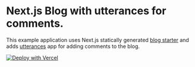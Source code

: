 # Next.js Blog with utterances for comments.


This example application uses Next.js statically generated [blog starter](https://github.com/vercel/next.js/tree/canary/examples/blog-starter) and adds [utterances](https://utteranc.es/) app for adding comments to the blog.

[![Deploy with Vercel](https://vercel.com/button)](https://vercel.com/new/clone?repository-url=https%3A%2F%2Fgithub.com%2Fskarthikeyan96%2Fnext-blog-utterances)
